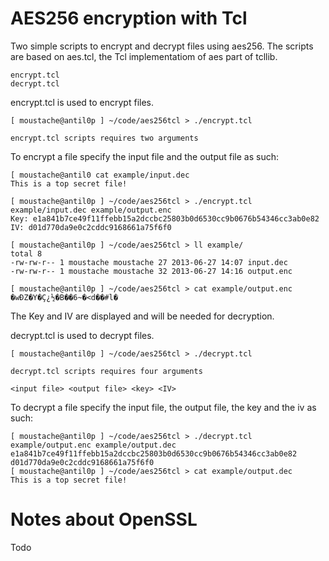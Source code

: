 AES256 encryption with Tcl
==========================

Two simple scripts to encrypt and decrypt files using aes256. The scripts are based on aes.tcl, the Tcl implementatiom of aes part of tcllib.

    encrypt.tcl 
    decrypt.tcl

encrypt.tcl is used to encrypt files.

    [ moustache@antil0p ] ~/code/aes256tcl > ./encrypt.tcl

    encrypt.tcl scripts requires two arguments

To encrypt a file specify the input file and the output file as such:

    [ moustache@antil0 cat example/input.dec
    This is a top secret file!

    [ moustache@antil0p ] ~/code/aes256tcl > ./encrypt.tcl example/input.dec example/output.enc
    Key: e1a841b7ce49f11ffebb15a2dccbc25803b0d6530cc9b0676b54346cc3ab0e82
    IV: d01d770da9e0c2cddc9168661a75f6f0

    [ moustache@antil0p ] ~/code/aes256tcl > ll example/
    total 8
    -rw-rw-r-- 1 moustache moustache 27 2013-06-27 14:07 input.dec
    -rw-rw-r-- 1 moustache moustache 32 2013-06-27 14:16 output.enc
    
    [ moustache@antil0p ] ~/code/aes256tcl > cat example/output.enc
    �wÐZ�Y�Ç¿½�B��6~�<d��#l�

The Key and IV are displayed and will be needed for decryption.

decrypt.tcl is used to decrypt files. 

    [ moustache@antil0p ] ~/code/aes256tcl > ./decrypt.tcl

    decrypt.tcl scripts requires four arguments

    <input file> <output file> <key> <IV>

To decrypt a file specify the input file, the output file, the key and the iv as such:

    [ moustache@antil0p ] ~/code/aes256tcl > ./decrypt.tcl example/output.enc example/output.dec e1a841b7ce49f11ffebb15a2dccbc25803b0d6530cc9b0676b54346cc3ab0e82 d01d770da9e0c2cddc9168661a75f6f0
    [ moustache@antil0p ] ~/code/aes256tcl > cat example/output.dec
    This is a top secret file!


Notes about OpenSSL
===================

Todo
